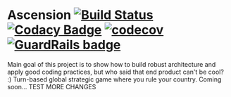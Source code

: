 # Ascension [![Build Status](https://travis-ci.org/siriak/Ascension.svg?branch=master)](https://travis-ci.org/siriak/Ascension) [![Codacy Badge](https://api.codacy.com/project/badge/Grade/831bd11d9f2344349f801528fc085603)](https://app.codacy.com/app/siriak/Ascension?utm_source=github.com&utm_medium=referral&utm_content=siriak/Ascension&utm_campaign=Badge_Grade_Dashboard) [![codecov](https://codecov.io/gh/siriak/Ascension/branch/master/graph/badge.svg)](https://codecov.io/gh/siriak/Ascension) [![GuardRails badge](https://badges.guardrails.io/siriak/Ascension.svg?token=8ae7681ed9a5681167936f2c2559d69affa4df7e4d468f34681f6e4d0c3f865d)](https://dashboard.guardrails.io/default/gh/siriak/Ascension)

Main goal of this project is to show how to build robust architecture and apply good coding practices, but who said that end product can't be cool? :)
Turn-based global strategic game where you rule your country. Coming soon...
TEST
MORE CHANGES
